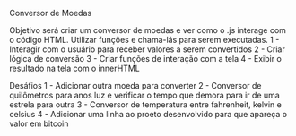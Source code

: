Conversor de Moedas

Objetivo será criar um conversor de moedas e ver como o .js interage com o código HTML. Utilizar funções e chama-lás para serem executadas.
1 - Interagir com o usuário para receber valores a serem convertidos
2 - Criar lógica de conversão
3 - Criar funções de interação com a tela
4 - Exibir o resultado na tela com o innerHTML


Desáfios
1 - Adicionar outra moeda para converter
2 - Conversor de quilômetros para anos luz e verificar o tempo que demora para ir de uma estrela para outra
3 - Conversor de temperatura entre fahrenheit, kelvin e celsius
4 - Adicionar uma linha ao proeto desenvolvido para que apareça o valor em bitcoin


